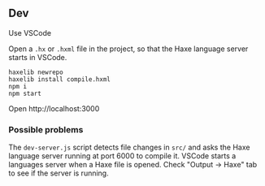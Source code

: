## Dev

Use VSCode

Open a `.hx` or `.hxml` file in the project, so that the Haxe language server
starts in VSCode.

```
haxelib newrepo
haxelib install compile.hxml
npm i
npm start
```

Open http://localhost:3000

### Possible problems

The `dev-server.js` script detects file changes in `src/` and asks the Haxe
language server running at port 6000 to compile it.
VSCode starts a languages server when a Haxe file is opened.
Check "Output -> Haxe" tab to see if the server is running.
